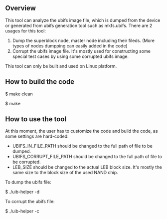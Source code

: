 ## Overview
This tool can analyze the ubifs image file, which is dumped from the device or generated from ubifs generation tool such as mkfs.ubifs. There are 2 usages for this tool:
1. Dump the superblock node, master node including their fileds. (More types of nodes dumpping can easily added in the code)
2. Corrupt the ubifs image file. It's mostly used for constructing some special test cases by using some corrupted ubifs image.

This tool can only be built and used on Linux platform.

## How to build the code
$ make clean

$ make

## How to use the tool
At this moment, the user has to customize the code and build the code, as some settings are hard-coded:
- UBIFS_IN_FILE_PATH should be changed to the full path of file to be dumped.
- UBIFS_CORRUPT_FILE_PATH should be changed to the full path of file to be corrupted.
- LEB_SIZE should be changed to the actual LEB block size. It's mostly the same size to the block size of the used NAND chip.

To dump the ubifs file:

$ ./uib-helper -d

To corrupt the ubifs file:

$ ./uib-helper -c
